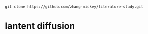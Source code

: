 

#
```
git clone https://github.com/zhang-mickey/literature-study.git
```
# lantent diffusion
```

```

